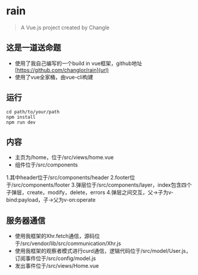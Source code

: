 # rain

> A Vue.js project created by Changle

## 这是一道送命题
- 使用了我自己编写的一个build in vue框架，github地址[https://github.com/changlor/rain](url)
- 使用了vue全家桶，由vue-cli构建

## 运行
```
cd path/to/your/path
npm install
npm run dev
```

## 内容
- 主页为/home，位于/src/views/home.vue
- 组件位于/src/components

1.其中header位于/src/components/header
2.footer位于/src/components/footer
3.弹层位于/src/components/layer，index包含四个子弹层，create，modify，delete，errors
4.弹层之间交互，父->子为v-bind:payload，子->父为v-on:operate

## 服务器通信
- 使用我框架的Xhr.fetch通信，源码位于/src/vendor/lib/src/communication/Xhr.js
- 使用我框架的观察者模式进行curd通信，逻辑代码位于/src/model/User.js，订阅事件位于/src/config/model.js
- 发出事件位于/src/views/Home.vue
